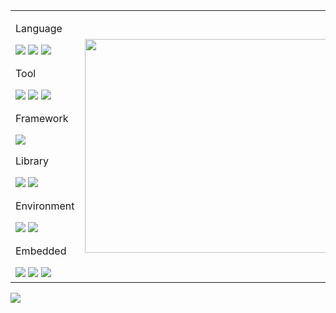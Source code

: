 
<!--
<a href="https://github.com/bert13069598"><img src="https://capsule-render.vercel.app/api?type=waving&color=1F305F&height=150&section=header&text=BERT's%20Github%20Profile&fontColor=00599C&fontSize=30&animation=fadeIn&fontAlign=50&fontAlignY=33"/></a>


**bert13069598/bert13069598** is a ✨ _special_ ✨ repository because its `README.md` (this file) appears on your GitHub profile.
Here are some ideas to get you started:

- 🔭 I’m currently working on ...
- 🌱 I’m currently learning ...
- 👯 I’m looking to collaborate on ...
- 🤔 I’m looking for help with ...
- 💬 Ask me about ...
- 📫 How to reach me: ...
- 😄 Pronouns: ...
- ⚡ Fun fact: ...
- <a href="링크"><img src="https://img.shields.io/badge/이름-색상코드?style=flat-square&logo=로고명&logoColor=로고색"/></a>
-->

<table>
  <tr>
    <td>
<p>Language</p>
<div>
  <a href="https://github.com/bert13069598?tab=repositories&q=&type=&language=c&sort=">
    <img src="https://img.shields.io/badge/C-A8B9CC?style=flat-square&logo=C&logoColor=white"/></a>
  <a href="https://github.com/bert13069598?tab=repositories&q=&type=&language=c%2B%2B&sort=">
    <img src="https://img.shields.io/badge/C++-00599C?style=flat-square&logo=C%2B%2B&logoColor=white"/></a>
  <a href="https://github.com/bert13069598?tab=repositories&q=&type=&language=python&sort=">
    <img src="https://img.shields.io/badge/Python-3776AB?style=flat-square&logo=Python&logoColor=white"/></a>
</div>

<p>Tool</p>
<div>
  <a href="https://visualstudio.microsoft.com/ko/vs/">
    <img src="https://img.shields.io/badge/Visual Studio-5C2D91?style=flat-square&logo=Visual Studio&logoColor=white"/></a>
  <a href="https://code.visualstudio.com/">
    <img src="https://img.shields.io/badge/Visual Studio Code-007ACC?style=flat-square&logo=Visual Studio Code&logoColor=white"/></a>
  <a href="https://www.jetbrains.com/ko-kr/pycharm/">
    <img src="https://img.shields.io/badge/PyCharm-000000?style=flat-square&logo=PyCharm&logoColor=white"/></a>
</div>

<p>Framework</p>
<div>
  <a href="https://pytorch.org/get-started/locally/">
    <img src="https://img.shields.io/badge/PyTorch-EE4C2C?style=flat-square&logo=PyTorch&logoColor=white"/></a>
</div>

<p>Library</p>
<div>
  <a href="https://opencv.org/"><img src="https://img.shields.io/badge/OpenCV-5C3EE8?style=flat-square&logo=OpenCV&logoColor=white"/></a>
  <a href="https://www.ros.org/"><img src="https://img.shields.io/badge/ROS-22314E?style=flat-square&logo=ROS&logoColor=white"/></a>
</div>

<p>Environment</p>
<div>
  <a href="https://www.microsoft.com/ko-kr/software-download/windows10ISO">
    <img src="https://img.shields.io/badge/Windows 10-0078D6?style=flat-square&logo=Windows&logoColor=white"/></a>
  <a href="https://releases.ubuntu.com/?_ga=2.104906251.921670702.1610175351-5946633.1609902545">
    <img src="https://img.shields.io/badge/Ubuntu-E95420?style=flat-square&logo=Ubuntu&logoColor=white"/></a>
</div>

<p>Embedded</p>
<div>
  <a href="https://www.arduino.cc/">
    <img src="https://img.shields.io/badge/Arduino-00979D?style=flat-square&logo=Arduino&logoColor=white"/></a>
  <a href="https://www.raspberrypi.com/">
    <img src="https://img.shields.io/badge/Raspberry Pi-A22846?style=flat-square&logo=Raspberry%20Pi&logoColor=white"/></a>
  <a href="https://github.com/bert13069598?tab=repositories&q=JetsonNano&type=&language=&sort=name">
    <img src="https://img.shields.io/badge/Jetson Nano-76B900?style=flat-square&logo=NVIDIA&logoColor=white"/></a>
  
</div>
    </td>
    <td>
      <a href="https://arxiv.org/pdf/1810.04805.pdf">
        <img src="https://user-images.githubusercontent.com/89738612/210817002-3d6c4967-ba2b-4c17-851e-57c988b91222.jpg" width="512" height="341.5"/></a>
    </td>
  </tr>
</table>
<a href="https://simpleicons.org/">
  <img src="https://img.shields.io/badge/Simple Icons-111111?style=flat-square&logo=Simple Icons&logoColor=white"/>
